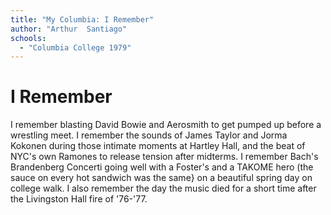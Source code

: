```yaml
---
title: "My Columbia: I Remember"
author: "Arthur  Santiago"
schools:
  - "Columbia College 1979"
---
```


# I Remember

I remember blasting David Bowie and Aerosmith to get pumped up before a wrestling meet. I remember the sounds of James Taylor and Jorma Kokonen during those intimate moments at Hartley Hall, and the beat of NYC's own Ramones to release tension after midterms. I remember Bach's Brandenberg Concerti going well with a Foster's and a TAKOME hero (the sauce on every hot sandwich was the same} on a beautiful spring day on college walk. I also remember the day the music died for a short time after the Livingston Hall fire of '76-'77.
